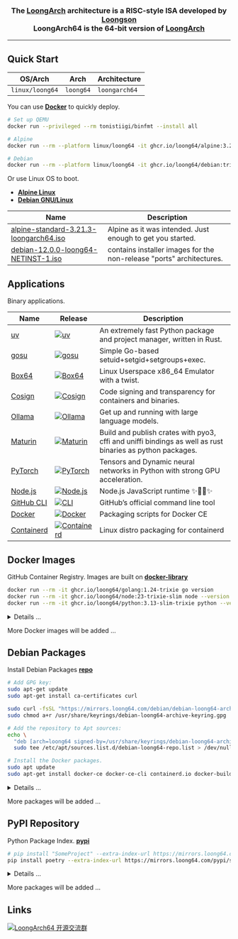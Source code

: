 <h3 align="center">The <a href="https://wiki.debian.org/LoongArch">LoongArch</a> architecture is a RISC-style ISA developed by <a href="https://www.loongson.cn/">Loongson</a> <br> LoongArch64 is the 64-bit version of <a href="https://wiki.debian.org/LoongArch">LoongArch</a></h3>

------------------------------

## Quick Start

| OS/Arch         | Arch      | Architecture   |
| --------------- | --------- | -------------- |
| `linux/loong64` | `loong64` | `loongarch64`  |

You can use **[Docker](https://docs.docker.com/get-started/get-docker/)** to quickly deploy.

```bash
# Set up QEMU
docker run --privileged --rm tonistiigi/binfmt --install all

# Alpine
docker run --rm --platform linux/loong64 -it ghcr.io/loong64/alpine:3.21 sh

# Debian
docker run --rm --platform linux/loong64 -it ghcr.io/loong64/debian:trixie-slim bash
```

Or use Linux OS to boot.

- **[Alpine Linux](https://www.alpinelinux.org/downloads/)** 
- **[Debian GNU/Linux](https://cdimage.debian.org/cdimage/ports/snapshots/2025-04-01/)** 

| Name                                                                                                                                              | Description                                                          |
| ------------------------------------------------------------------------------------------------------------------------------------------------- | -------------------------------------------------------------------- |
| [alpine-standard-3.21.3-loongarch64.iso](https://dl-cdn.alpinelinux.org/alpine/v3.21/releases/loongarch64/alpine-standard-3.21.3-loongarch64.iso) | Alpine as it was intended. Just enough to get you started.           |
| [debian-12.0.0-loong64-NETINST-1.iso](https://cdimage.debian.org/cdimage/ports/snapshots/2025-04-01/debian-12.0.0-loong64-NETINST-1.iso)          | contains installer images for the non-release "ports" architectures. |

## Applications

Binary applications.

| Name                                                                   | Release                                                                                                                                                            | Description                                                                                               |
| ---------------------------------------------------------------------- | ------------------------------------------------------------------------------------------------------------------------------------------------------------------ | --------------------------------------------------------------------------------------------------------- |
| [uv](https://github.com/loong64/uv)                                    | <a href="https://github.com/loong64/uv"><img alt="uv" src="https://img.shields.io/github/release/loong64/uv.svg"/></a>                                             | An extremely fast Python package and project manager, written in Rust.                                    |
| [gosu](https://github.com/loong64/gosu)                                | <a href="https://github.com/loong64/gosu"><img alt="gosu" src="https://img.shields.io/github/release/loong64/gosu.svg"/></a>                                       | Simple Go-based setuid+setgid+setgroups+exec.                                                             |
| [Box64](https://github.com/loong64/box64)                              | <a href="https://github.com/loong64/box64"><img alt="Box64" src="https://img.shields.io/github/release/loong64/box64.svg"/></a>                                    | Linux Userspace x86_64 Emulator with a twist.                                                             |
| [Cosign](https://github.com/loong64/cosign)                            | <a href="https://github.com/loong64/cosign"><img alt="Cosign" src="https://img.shields.io/github/release/loong64/cosign.svg"/></a>                                 | Code signing and transparency for containers and binaries.                                                |
| [Ollama](https://github.com/loong64/ollama)                            | <a href="https://github.com/loong64/ollama"><img alt="Ollama" src="https://img.shields.io/github/release/loong64/ollama.svg"/></a>                                 | Get up and running with large language models.                                                            |
| [Maturin](https://github.com/loong64/maturin)                          | <a href="https://github.com/loong64/maturin"><img alt="Maturin" src="https://img.shields.io/github/release/loong64/maturin.svg"/></a>                              | Build and publish crates with pyo3, cffi and uniffi bindings as well as rust binaries as python packages. |
| [PyTorch](https://github.com/loong64/pytorch)                          | <a href="https://github.com/loong64/pytorch"><img alt="PyTorch" src="https://img.shields.io/github/release/loong64/pytorch.svg"/></a>                              | Tensors and Dynamic neural networks in Python with strong GPU acceleration.                               |
| [Node.js](https://github.com/loong64/node/releases)                    | <a href="https://github.com/loong64/node/releases"><img alt="Node.js" src="https://img.shields.io/github/release/loong64/node.svg"/></a>                           | Node.js JavaScript runtime ✨🐢🚀✨                                                                     |
| [GitHub CLI](https://github.com/loong64/cli)                           | <a href="https://github.com/loong64/cli"><img alt="CLI" src="https://img.shields.io/github/release/loong64/cli.svg"/></a>                                          | GitHub’s official command line tool                                                                       |
| [Docker](https://github.com/loong64/docker-ce-packaging/releases)      | <a href="https://github.com/loong64/docker-ce-packaging"><img alt="Docker" src="https://img.shields.io/github/release/loong64/docker-ce-packaging.svg"/></a>       | Packaging scripts for Docker CE                                                                           |
| [Containerd](https://github.com/loong64/containerd-packaging/releases) | <a href="https://github.com/loong64/containerd-packaging"><img alt="Containerd" src="https://img.shields.io/github/release/loong64/containerd-packaging.svg"/></a> | Linux distro packaging for containerd                                                                     |

## Docker Images

GitHub Container Registry. Images are built on **[docker-library](https://github.com/loong64/docker-library)**

```sh
docker run --rm -it ghcr.io/loong64/golang:1.24-trixie go version
docker run --rm -it ghcr.io/loong64/node:23-trixie-slim node --version
docker run --rm -it ghcr.io/loong64/python:3.13-slim-trixie python --version
```

<details>

<summary>Details ...</summary>

----

| Name                                                     | Tag                  | Pull Command                                             |
| -------------------------------------------------------- | -------------------- | -------------------------------------------------------- |
| [alpine](https://ghcr.io/loong64/alpine)                 | `3.21`               | `docker pull ghcr.io/loong64/alpine:3.21`                |
| [debian](https://ghcr.io/loong64/debian)                 | `trixie`             | `docker pull ghcr.io/loong64/debian:trixie`              |
| [debian](https://ghcr.io/loong64/debian)                 | `trixie-slim`        | `docker pull ghcr.io/loong64/debian:trixie-slim`         |
| [buildpack-deps](https://ghcr.io/loong64/buildpack-deps) | `trixie`             | `docker pull ghcr.io/loong64/buildpack-deps:trixie`      |
| [buildpack-deps](https://ghcr.io/loong64/buildpack-deps) | `trixie-scm`         | `docker pull ghcr.io/loong64/buildpack-deps:trixie-scm`  |
| [buildpack-deps](https://ghcr.io/loong64/buildpack-deps) | `trixie-curl`        | `docker pull ghcr.io/loong64/buildpack-deps:trixie-curl` |
| [golang](https://ghcr.io/loong64/golang)                 | `1.23-alpine`        | `docker pull ghcr.io/loong64/golang:1.23-alpine`         |
| [golang](https://ghcr.io/loong64/golang)                 | `1.23-trixie`        | `docker pull ghcr.io/loong64/golang:1.23-trixie`         |
| [golang](https://ghcr.io/loong64/golang)                 | `1.24-alpine`        | `docker pull ghcr.io/loong64/golang:1.24-alpine`         |
| [golang](https://ghcr.io/loong64/golang)                 | `1.24-trixie`        | `docker pull ghcr.io/loong64/golang:1.24-trixie`         |
| [node](https://ghcr.io/loong64/node)                     | `18-alpine`          | `docker pull ghcr.io/loong64/node:18-alpine`             |
| [node](https://ghcr.io/loong64/node)                     | `18-trixie`          | `docker pull ghcr.io/loong64/node:18-trixie`             |
| [node](https://ghcr.io/loong64/node)                     | `18-trixie-slim`     | `docker pull ghcr.io/loong64/node:18-trixie-slim`        |
| [node](https://ghcr.io/loong64/node)                     | `20-alpine`          | `docker pull ghcr.io/loong64/node:20-alpine`             |
| [node](https://ghcr.io/loong64/node)                     | `20-trixie`          | `docker pull ghcr.io/loong64/node:20-trixie`             |
| [node](https://ghcr.io/loong64/node)                     | `20-trixie-slim`     | `docker pull ghcr.io/loong64/node:20-trixie-slim`        |
| [node](https://ghcr.io/loong64/node)                     | `22-alpine`          | `docker pull ghcr.io/loong64/node:22-alpine`             |
| [node](https://ghcr.io/loong64/node)                     | `22-trixie`          | `docker pull ghcr.io/loong64/node:22-trixie`             |
| [node](https://ghcr.io/loong64/node)                     | `22-trixie-slim`     | `docker pull ghcr.io/loong64/node:22-trixie-slim`        |
| [node](https://ghcr.io/loong64/node)                     | `23-alpine`          | `docker pull ghcr.io/loong64/node:23-alpine`             |
| [node](https://ghcr.io/loong64/node)                     | `23-trixie`          | `docker pull ghcr.io/loong64/node:23-trixie`             |
| [node](https://ghcr.io/loong64/node)                     | `23-trixie-slim`     | `docker pull ghcr.io/loong64/node:23-trixie-slim`        |
| [python](https://ghcr.io/loong64/python)                 | `3.9-alpine`         | `docker pull ghcr.io/loong64/python:3.9-alpine`          |
| [python](https://ghcr.io/loong64/python)                 | `3.9-trixie`         | `docker pull ghcr.io/loong64/python:3.9-trixie`          |
| [python](https://ghcr.io/loong64/python)                 | `3.9-slim-trixie`    | `docker pull ghcr.io/loong64/python:3.9-slim-trixie`     |
| [python](https://ghcr.io/loong64/python)                 | `3.10-alpine`        | `docker pull ghcr.io/loong64/python:3.10-alpine`         |
| [python](https://ghcr.io/loong64/python)                 | `3.10-trixie`        | `docker pull ghcr.io/loong64/python:3.10-trixie`         |
| [python](https://ghcr.io/loong64/python)                 | `3.10-slim-trixie`   | `docker pull ghcr.io/loong64/python:3.10-slim-trixie`    |
| [python](https://ghcr.io/loong64/python)                 | `3.11-alpine`        | `docker pull ghcr.io/loong64/python:3.11-alpine`         |
| [python](https://ghcr.io/loong64/python)                 | `3.11-trixie`        | `docker pull ghcr.io/loong64/python:3.11-trixie`         |
| [python](https://ghcr.io/loong64/python)                 | `3.11-slim-trixie`   | `docker pull ghcr.io/loong64/python:3.11-slim-trixie`    |
| [python](https://ghcr.io/loong64/python)                 | `3.12-alpine`        | `docker pull ghcr.io/loong64/python:3.12-alpine`         |
| [python](https://ghcr.io/loong64/python)                 | `3.12-trixie`        | `docker pull ghcr.io/loong64/python:3.12-trixie`         |
| [python](https://ghcr.io/loong64/python)                 | `3.12-slim-trixie`   | `docker pull ghcr.io/loong64/python:3.12-slim-trixie`    |
| [python](https://ghcr.io/loong64/python)                 | `3.13-alpine`        | `docker pull ghcr.io/loong64/python:3.13-alpine`         |
| [python](https://ghcr.io/loong64/python)                 | `3.13-trixie`        | `docker pull ghcr.io/loong64/python:3.13-trixie`         |
| [python](https://ghcr.io/loong64/python)                 | `3.13-slim-trixie`   | `docker pull ghcr.io/loong64/python:3.13-slim-trixie`    |
| [redis](https://ghcr.io/loong64/redis)                   | `7.2-alpine`         | `docker pull ghcr.io/loong64/redis:7.2-alpine`           |
| [redis](https://ghcr.io/loong64/redis)                   | `7.2-trixie`         | `docker pull ghcr.io/loong64/redis:7.2-trixie`           |
| [redis](https://ghcr.io/loong64/redis)                   | `7.4-alpine`         | `docker pull ghcr.io/loong64/redis:7.4-alpine`           |
| [redis](https://ghcr.io/loong64/redis)                   | `7.4-trixie`         | `docker pull ghcr.io/loong64/redis:7.4-trixie`           |
| [php](https://ghcr.io/loong64/php)                       | `8.1-cli-alpine3.21` | `docker pull ghcr.io/loong64/php:8.1-cli-alpine3.21`     |
| [php](https://ghcr.io/loong64/php)                       | `8.1-fpm-alpine3.21` | `docker pull ghcr.io/loong64/php:8.1-fpm-alpine3.21`     |
| [php](https://ghcr.io/loong64/php)                       | `8.1-zts-alpine3.21` | `docker pull ghcr.io/loong64/php:8.1-zts-alpine3.21`     |
| [php](https://ghcr.io/loong64/php)                       | `8.2-cli-alpine3.21` | `docker pull ghcr.io/loong64/php:8.2-cli-alpine3.21`     |
| [php](https://ghcr.io/loong64/php)                       | `8.2-fpm-alpine3.21` | `docker pull ghcr.io/loong64/php:8.2-fpm-alpine3.21`     |
| [php](https://ghcr.io/loong64/php)                       | `8.2-zts-alpine3.21` | `docker pull ghcr.io/loong64/php:8.2-zts-alpine3.21`     |
| [php](https://ghcr.io/loong64/php)                       | `8.3-cli-alpine3.21` | `docker pull ghcr.io/loong64/php:8.3-cli-alpine3.21`     |
| [php](https://ghcr.io/loong64/php)                       | `8.3-fpm-alpine3.21` | `docker pull ghcr.io/loong64/php:8.3-fpm-alpine3.21`     |
| [php](https://ghcr.io/loong64/php)                       | `8.3-zts-alpine3.21` | `docker pull ghcr.io/loong64/php:8.3-zts-alpine3.21`     |
| [postgres](https://ghcr.io/loong64/postgres)             | `13-alpine`          | `docker pull ghcr.io/loong64/postgres:13-alpine`         |
| [postgres](https://ghcr.io/loong64/postgres)             | `13-trixie`          | `docker pull ghcr.io/loong64/postgres:13-trixie`         |
| [postgres](https://ghcr.io/loong64/postgres)             | `14-alpine`          | `docker pull ghcr.io/loong64/postgres:14-alpine`         |
| [postgres](https://ghcr.io/loong64/postgres)             | `14-trixie`          | `docker pull ghcr.io/loong64/postgres:14-trixie`         |
| [postgres](https://ghcr.io/loong64/postgres)             | `15-alpine`          | `docker pull ghcr.io/loong64/postgres:15-alpine`         |
| [postgres](https://ghcr.io/loong64/postgres)             | `15-trixie`          | `docker pull ghcr.io/loong64/postgres:15-trixie`         |
| [postgres](https://ghcr.io/loong64/postgres)             | `16-alpine`          | `docker pull ghcr.io/loong64/postgres:16-alpine`         |
| [postgres](https://ghcr.io/loong64/postgres)             | `16-trixie`          | `docker pull ghcr.io/loong64/postgres:16-trixie`         |
| [postgres](https://ghcr.io/loong64/postgres)             | `17-alpine`          | `docker pull ghcr.io/loong64/postgres:17-alpine`         |
| [postgres](https://ghcr.io/loong64/postgres)             | `17-trixie`          | `docker pull ghcr.io/loong64/postgres:17-trixie`         |
| [mariadb](https://ghcr.io/loong64/mariadb)               | `11.4`               | `docker pull ghcr.io/loong64/mariadb:11.4`               |
| [mariadb](https://ghcr.io/loong64/mariadb)               | `11.4-trixie`        | `docker pull ghcr.io/loong64/mariadb:11.4-trixie`        |
| [mariadb](https://ghcr.io/loong64/mariadb)               | `11.8-rc`            | `docker pull ghcr.io/loong64/mariadb:11.8-rc`            |
| [mariadb](https://ghcr.io/loong64/mariadb)               | `11.8-trixie-rc`     | `docker pull ghcr.io/loong64/mariadb:11.8-trixie-rc`     |
| [nginx](https://ghcr.io/loong64/nginx)                   | `1.26-alpine`        | `docker pull ghcr.io/loong64/nginx:1.26-alpine`          |
| [nginx](https://ghcr.io/loong64/nginx)                   | `1.26-trixie`        | `docker pull ghcr.io/loong64/nginx:1.26-trixie`          |
| [nginx](https://ghcr.io/loong64/nginx)                   | `1.27-alpine`        | `docker pull ghcr.io/loong64/nginx:1.27-alpine`          |
| [nginx](https://ghcr.io/loong64/nginx)                   | `1.27-trixie`        | `docker pull ghcr.io/loong64/nginx:1.27-trixie`          |
| [nextcloud](https://ghcr.io/loong64/nextcloud)           | `29-fpm-alpine`      | `docker pull ghcr.io/loong64/nextcloud:29-fpm-alpine`    |
| [nextcloud](https://ghcr.io/loong64/nextcloud)           | `30-fpm-alpine`      | `docker pull ghcr.io/loong64/nextcloud:30-fpm-alpine`    |
| [nextcloud](https://ghcr.io/loong64/nextcloud)           | `31-fpm-alpine`      | `docker pull ghcr.io/loong64/nextcloud:31-fpm-alpine`    |
| [n8n](https://ghcr.io/loong64/n8n)                       | `1.91.3`             | `docker pull ghcr.io/loong64/n8n:1.91.3`                 |

</details>

More Docker images will be added ...

## Debian Packages

Install Debian Packages **[repo](https://github.com/loong64/repo)**

```sh
# Add GPG key:
sudo apt-get update
sudo apt-get install ca-certificates curl

sudo curl -fsSL "https://mirrors.loong64.com/debian/debian-loong64-archive-keyring.gpg" -o /usr/share/keyrings/debian-loong64-archive-keyring.gpg
sudo chmod a+r /usr/share/keyrings/debian-loong64-archive-keyring.gpg

# Add the repository to Apt sources:
echo \
  "deb [arch=loong64 signed-by=/usr/share/keyrings/debian-loong64-archive-keyring.gpg] https://mirrors.loong64.com/debian trixie main" | \
  sudo tee /etc/apt/sources.list.d/debian-loong64-repo.list > /dev/null

# Install the Docker packages.
sudo apt update
sudo apt-get install docker-ce docker-ce-cli containerd.io docker-buildx-plugin docker-compose-plugin
```

<details>

<summary>Details ...</summary>

----
Package List

- https://mirrors.loong64.com/debian
- https://loong64.github.io/repo/debian

| Package Name              | Install Command                              | Description                                    |
| ------------------------- | -------------------------------------------- | ---------------------------------------------- |
| gh                        | `sudo apt install gh`                        | GitHub's official command line tool            |
| box64                     | `sudo apt install box64`                     | Linux Userspace x86_64 Emulator with a twist.  |
| containerd.io             | `sudo apt install containerd.io`             | An open and reliable container runtime         |
| docker-buildx-plugin      | `sudo apt install docker-buildx-plugin`      | Docker Buildx CLI plugin                       |
| docker-ce                 | `sudo apt install docker-ce`                 | Docker Engine                                  |
| docker-ce-cli             | `sudo apt install docker-ce-cli`             | Docker CLI                                     |
| docker-ce-rootless-extras | `sudo apt install docker-ce-rootless-extras` | Rootless support for Docker                    |
| docker-compose-plugin     | `sudo apt install docker-compose-plugin`     | Docker Compose (V2) plugin for the Docker CLI  |

</details>

More packages will be added ...

## PyPI Repository

Python Package Index. **[pypi](https://gitlab.com/loong64/pypi/-/packages/)**

```sh
# pip install "SomeProject" --extra-index-url https://mirrors.loong64.com/pypi/simple
pip install poetry --extra-index-url https://mirrors.loong64.com/pypi/simple
```

<details>

<summary>Details ...</summary>

----
The Python Package Index

- https://mirrors.loong64.com/pypi/simple
- https://gitlab.com/api/v4/projects/65746188/packages/pypi/simple

| Name                 | Install Command                                                               |
| -------------------- | ----------------------------------------------------------------------------- |
| aiohttp              | `pip install aiohttp -i https://mirrors.loong64.com/pypi/simple`              |
| argon2-cffi-bindings | `pip install argon2-cffi-bindings -i https://mirrors.loong64.com/pypi/simple` |
| auditwheel           | `pip install auditwheel -i https://mirrors.loong64.com/pypi/simple`           |
| bcrypt               | `pip install bcrypt -i https://mirrors.loong64.com/pypi/simple`               |
| cffi                 | `pip install cffi -i https://mirrors.loong64.com/pypi/simple`                 |
| cmake                | `pip install cmake -i https://mirrors.loong64.com/pypi/simple`                |
| contourpy            | `pip install contourpy -i https://mirrors.loong64.com/pypi/simple`            |
| cryptography         | `pip install cryptography -i https://mirrors.loong64.com/pypi/simple`         |
| gevent               | `pip install gevent -i https://mirrors.loong64.com/pypi/simple`               |
| ephem                | `pip install ephem -i https://mirrors.loong64.com/pypi/simple`                |
| greenlet             | `pip install greenlet -i https://mirrors.loong64.com/pypi/simple`             |
| h5py                 | `pip install h5py -i https://mirrors.loong64.com/pypi/simple`                 |
| grpcio               | `pip install grpcio -i https://mirrors.loong64.com/pypi/simple`               |
| jiter                | `pip install jiter -i https://mirrors.loong64.com/pypi/simple`                |
| lxml                 | `pip install lxml -i https://mirrors.loong64.com/pypi/simple`                 |
| MarkupSafe           | `pip install MarkupSafe -i https://mirrors.loong64.com/pypi/simple`           |
| matplotlib           | `pip install matplotlib -i https://mirrors.loong64.com/pypi/simple`           |
| maxminddb            | `pip install maxminddb -i https://mirrors.loong64.com/pypi/simple`            |
| maturin              | `pip install maturin -i https://mirrors.loong64.com/pypi/simple`              |
| msgpack              | `pip install msgpack -i https://mirrors.loong64.com/pypi/simple`              |
| netifaces            | `pip install netifaces -i https://mirrors.loong64.com/pypi/simple`            |
| nh3                  | `pip install nh3 -i https://mirrors.loong64.com/pypi/simple`                  |
| ninja                | `pip install ninja -i https://mirrors.loong64.com/pypi/simple`                |
| numpy                | `pip install numpy -i https://mirrors.loong64.com/pypi/simple`                |
| mysqlclient          | `pip install mysqlclient -i https://mirrors.loong64.com/pypi/simple`          |
| torch                | `pip install torch -i https://mirrors.loong64.com/pypi/simple`                |
| torchaudio           | `pip install torchaudio -i https://mirrors.loong64.com/pypi/simple`           |
| torchvision          | `pip install torchvision -i https://mirrors.loong64.com/pypi/simple`          |
| onnx                 | `pip install onnx -i https://mirrors.loong64.com/pypi/simple`                 |
| opencv-python        | `pip install opencv-python -i https://mirrors.loong64.com/pypi/simple`        |
| optree               | `pip install optree -i https://mirrors.loong64.com/pypi/simple`               |
| oracledb             | `pip install oracledb -i https://mirrors.loong64.com/pypi/simple`             |
| pandas               | `pip install pandas -i https://mirrors.loong64.com/pypi/simple`               |
| patchelf             | `pip install patchelf  -i https://mirrors.loong64.com/pypi/simple`            |
| pillow               | `pip install pillow -i https://mirrors.loong64.com/pypi/simple`               |
| psutil               | `pip install psutil -i https://mirrors.loong64.com/pypi/simple`               |
| psycopg2-binary      | `pip install psycopg2-binary -i https://mirrors.loong64.com/pypi/simple`      |
| pycryptodome         | `pip install pycryptodome -i https://mirrors.loong64.com/pypi/simple`         |
| pycryptodomex        | `pip install pycryptodomex -i https://mirrors.loong64.com/pypi/simple`        |
| pydantic-core        | `pip install pydantic-core -i https://mirrors.loong64.com/pypi/simple`        |
| pymongo              | `pip install pymongo -i https://mirrors.loong64.com/pypi/simple`              |
| PyNaCl               | `pip install PyNaCl -i https://mirrors.loong64.com/pypi/simple`               |
| PyYAML               | `pip install PyYAML -i https://mirrors.loong64.com/pypi/simple`               |
| pyzmq                | `pip install pyzmq -i https://mirrors.loong64.com/pypi/simple`                |
| scipy-openblas32     | `pip install scipy-openblas32 -i https://mirrors.loong64.com/pypi/simple`     |
| scipy-openblas64     | `pip install scipy-openblas64 -i https://mirrors.loong64.com/pypi/simple`     |
| sentencepiece        | `pip install sentencepiece -i https://mirrors.loong64.com/pypi/simple`        |
| swig                 | `pip install swig -i https://mirrors.loong64.com/pypi/simple`                 |
| tornado              | `pip install tornado -i https://mirrors.loong64.com/pypi/simple`              |
| xmlsec               | `pip install xmlsec -i https://mirrors.loong64.com/pypi/simple`               |
| uv                   | `pip install uv -i https://mirrors.loong64.com/pypi/simple`                   |
| zope.interface       | `pip install zope.interface -i https://mirrors.loong64.com/pypi/simple`       |
| zstandard            | `pip install zstandard -i https://mirrors.loong64.com/pypi/simple`            |

Built Packages on **[manylinux](https://github.com/loong64/manylinux)** and **[manylinux-cross](https://github.com/loong64/manylinux-cross)**

| Name                                                                             | Tag            | Pull Command                                                          |
| -------------------------------------------------------------------------------- | -------------- | --------------------------------------------------------------------- |
| [manylinux_2_36-cross](https://ghcr.io/loong64/manylinux_2_36-cross)             | `loongarch64`  | `docker pull ghcr.io/loong64/manylinux_2_36-cross:loongarch64`        |
| [manylinux_2_38_loongarch64](https://ghcr.io/loong64/manylinux_2_38_loongarch64) | `2025.04.23-1` | `docker pull ghcr.io/loong64/manylinux_2_38_loongarch64:2025.04.23-1` |
| [musllinux_1_2-cross](https://ghcr.io/loong64/musllinux_1_2-cross)               | `loongarch64`  | `docker pull ghcr.io/loong64/musllinux_1_2-cross:loongarch64`         |
| [musllinux_1_2_loongarch64](https://ghcr.io/loong64/musllinux_1_2_loongarch64)   | `2025.04.23-1` | `docker pull ghcr.io/loong64/musllinux_1_2_loongarch64:2025.04.23-1`  |

</details>

More packages will be added ...

## Links

<a target="_blank" href="https://qm.qq.com/cgi-bin/qm/qr?k=XZj-dzRYq2BTQ_SulR3VHZ0dLO1XI7ek&jump_from=webapi&authKey=+DqUmM7wBsAOTWNI6+zu0ZCyIgav4WUu4evgRJAqvakDOr9iB4paFolaE0fWDiq2"><img border="0" src="https://pub.idqqimg.com/wpa/images/group.png" alt="LoongArch64 开源交流群" title="LoongArch64 开源交流群"></a>